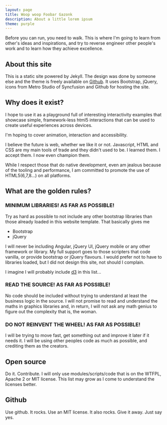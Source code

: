 ```yaml
---
layout: page
title: Woop woop Foobar Gazonk
description: About a little lorem ipsum
theme: purple
---
```


Before you can run, you need to walk. This is where I'm going to learn from other's ideas and
inspirations, and try to reverse engineer other people's work and to learn how they achieve
excellence.

## About this site

This is a static site powered by Jekyll. The design was done by someone else and the theme is freely available on [Github](https://github.com/olakara/JekyllMetro). It uses Bootstrap, jQuery, icons from Metro Studio of Syncfusion and Github for hosting the site.

## Why does it exist?

I hope to use it as a playground full of interesting interactivity examples that showcase simple,
framework-less html5 interactions that can be used to create useful experiences across devices.

I'm hoping to cover animation, interaction and accessibility.

I believe the future is web, whether we like it or not. Javascript, HTML and CSS are my main tools
of trade and they didn't used to be. I learned them. I accept them. I now even champion them.

While I respect those that do native development, even am jealous because of the tooling and
performance, I am committed to promote the use of HTML5(6,7,8...) on all platforms.

## What are the golden rules?

### MINIMUM LIBRARIES! AS FAR AS POSSIBLE!

Try as hard as possible to not include any other bootstrap libraries than those already loaded
in this website template. That basically gives me
 - Bootstrap
 - jQuery

I will never be including Angular, jQuery UI, jQuery mobile or any other framework or library.
My full support goes to those scripters that code vanilla, or provide bootstrap or jQuery flavours.
I would prefer not to have to libraries loaded, but I did not design this site, not should I
complain.

I imagine I will probably include [d3](http://d3js.org/) in this list...

### READ THE SOURCE! AS FAR AS POSSIBLE!

No code should be included without trying to understand at least the business logic in the source.
I will not promise to read and understand the maths in graphics libraries and, in return, I will not
ask any math genius to figure out the complexity that is, the woman.

### DO NOT REINVENT THE WHEEL! AS FAR AS POSSIBLE!

I will be trying to move fast, get something out and improve it later if it needs it. I will be
using other peoples code as much as possible, and crediting them as the creators.

## Open source

Do it. Contribute. I will only use modules/scripts/code that is on the WTFPL, Apache 2 or MIT
license. This list may grow as I come to understand the licenses better.

## Github

Use github. It rocks. Use an MIT license. It also rocks. Give it away. Just say yes.
